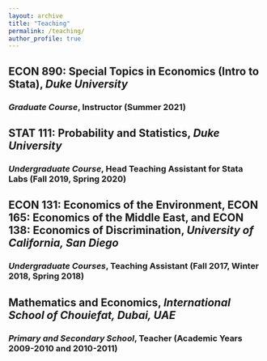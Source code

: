```yaml
---
layout: archive
title: "Teaching"
permalink: /teaching/
author_profile: true
---
```


## ECON 890: Special Topics in Economics (Intro to Stata), *Duke University*
### *Graduate Course*, Instructor (Summer 2021)

## STAT 111: Probability and Statistics, *Duke University*
### *Undergraduate Course*, Head Teaching Assistant for Stata Labs (Fall 2019, Spring 2020)

## ECON 131: Economics of the Environment, ECON 165: Economics of the Middle East, and ECON 138: Economics of Discrimination, *University of California, San Diego*
### *Undergraduate Courses*, Teaching Assistant (Fall 2017, Winter 2018, Spring 2018)

## Mathematics and Economics, *International School of Chouiefat, Dubai, UAE*
### *Primary and Secondary School*, Teacher (Academic Years 2009-2010 and 2010-2011)
